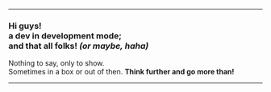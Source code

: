 <hr>

### Hi guys! <br> a dev in development mode; <br> and that all folks! *(or maybe, haha)*

<p>Nothing to say, only to show. <br>
Sometimes in a box or out of then. <strong>Think further and go more than!</strong></p>

<hr>

